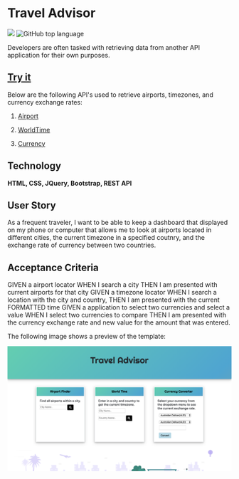 # Travel Advisor
![](https://img.shields.io/badge/JavaScript-JS-blue)
![GitHub top language](https://img.shields.io/github/languages/top/lfernandez79/travelAdvisor?color=yellow&label=jQuery&logo=jquery)

Developers are often tasked with retrieving data from another API application for their own purposes. 

## [Try it](https://lfernandez79.github.io/travelAdvisor/)

Below are the following API's used to retrieve airports, timezones, and currency exchange rates:

1. [Airport](https://airport-info.p.rapidapi.com/airport?iata=) 

2. [WorldTime](https://rapidapi.com/brianiswu/api/world-time2)

3. [Currency](https://rapidapi.com/natkapral/api/currency-converter5)

## Technology
**HTML, CSS, JQuery, Bootstrap, REST API**

## User Story

As a frequent traveler, I want to be able to keep a dashboard that displayed on my phone or computer that allows me to look at airports located in different cities, the current timezone in a specified coutnry, and the exchange rate of currency between two countries.

## Acceptance Criteria

GIVEN a airport locator
WHEN I search a city
THEN I am presented with current airports for that city
GIVEN a timezone locator
WHEN I search a location with the city and country, 
THEN I am presented with the current FORMATTED time
GIVEN a application to select two currencies and select a value
WHEN I select two currencies to compare
THEN I am presented with the currency exchange rate and new value for the amount that was entered.

The following image shows a preview of the template:

![Travel Advisor Preview](./airPlane/preview.png)
